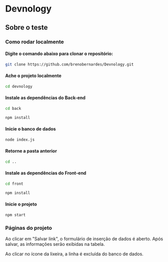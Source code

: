 # **Devnology**

## **Sobre o teste**


### **Como rodar localmente**

#### Digite o comando abaixo para clonar o repositório:
```bash
git clone https://github.com/brenobernardes/Devnology.git
```

#### Ache o projeto localmente
```bash
cd devnology
```

#### Instale as dependências do Back-end
```bash
cd back
```

```bash
npm install
```

#### Inicie o banco de dados
```bash
node index.js
```

#### Retorne a pasta anterior
```bash
cd ..
```

#### Instale as dependências do Front-end
```bash
cd front
```

```bash
npm install
```

#### Inicie o projeto
```bash
npm start
```

### **Páginas do projeto**

Ao clicar em "Salvar link", o formulário de inserção de dados é aberto. Após salvar, as informações serão exibidas na tabela.

Ao clicar no ícone da lixeira, a linha é excluída do banco de dados.